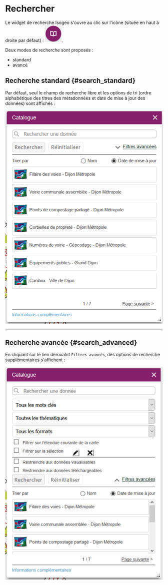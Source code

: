 # Rechercher

Le widget de recherche Isogeo s'ouvre au clic sur l'icône (située en haut à droite par défaut) : ![](../../assets/widget_WABDE_icon_color.png).

Deux modes de recherche sont proposés :

* standard
* avancé

## Recherche standard {#search_standard}

Par défaut, seul le champ de recherche libre et les options de tri (ordre alphabétique des titres des métadonnées et date de mise à jour des données) sont affichés :

![](../../assets/widget_WABDE_search_basic_empty.png "Mode recherche standard")

---

## Recherche avancée {#search_advanced}

En cliquant sur le lien déroualnt `Filtres avancés`, des options de recherche supplémentaires s'affichent :

![](../../assets/widget_WABDE_search_advanced_empty.png "Mode de recherche avancée")
